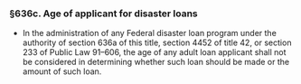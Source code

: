 ### §636c. Age of applicant for disaster loans
* In the administration of any Federal disaster loan program under the authority of section 636a of this title, section 4452 of title 42, or section 233 of Public Law 91–606, the age of any adult loan applicant shall not be considered in determining whether such loan should be made or the amount of such loan.